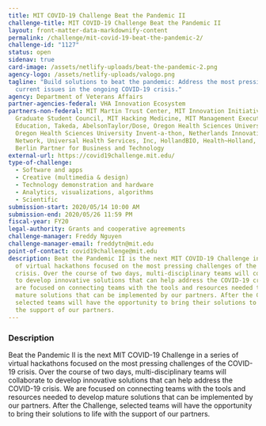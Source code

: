 ```yaml
---
title: MIT COVID-19 Challenge Beat the Pandemic II
challenge-title: MIT COVID-19 Challenge Beat the Pandemic II
layout: front-matter-data-markdownify-content
permalink: /challenge/mit-covid-19-beat-the-pandemic-2/
challenge-id: "1127"
status: open
sidenav: true
card-image: /assets/netlify-uploads/beat-the-pandemic-2.png
agency-logo: /assets/netlify-uploads/valogo.png
tagline: "Build solutions to beat the pandemic: Address the most pressing and
  current issues in the ongoing COVID-19 crisis."
agency: Department of Veterans Affairs
partner-agencies-federal: VHA Innovation Ecosystem
partners-non-federal: MIT Martin Trust Center, MIT Innovation Initiative, MIT
  Graduate Student Council, MIT Hacking Medicine, MIT Management Executive
  Education, Takeda, AbelsonTaylor/Dose, Oregon Health Sciences University,
  Oregon Health Sciences University Invent-a-thon, Netherlands Innovation
  Network, Universal Health Services, Inc, HollandBIO, Health~Holland, Bayer,
  Berlin Partner for Business and Technology
external-url: https://covid19challenge.mit.edu/
type-of-challenge:
  - Software and apps
  - Creative (multimedia & design)
  - Technology demonstration and hardware
  - Analytics, visualizations, algorithms
  - Scientific
submission-start: 2020/05/14 10:00 AM
submission-end: 2020/05/26 11:59 PM
fiscal-year: FY20
legal-authority: Grants and cooperative agreements
challenge-manager: Freddy Nguyen
challenge-manager-email: freddytn@mit.edu
point-of-contact: covid19challenge@mit.edu
description: Beat the Pandemic II is the next MIT COVID-19 Challenge in a series
  of virtual hackathons focused on the most pressing challenges of the COVID-19
  crisis. Over the course of two days, multi-disciplinary teams will collaborate
  to develop innovative solutions that can help address the COVID-19 crisis. We
  are focused on connecting teams with the tools and resources needed to develop
  mature solutions that can be implemented by our partners. After the Challenge,
  selected teams will have the opportunity to bring their solutions to life with
  the support of our partners.
---
```

### Description

Beat the Pandemic II is the next MIT COVID-19 Challenge in a series of virtual hackathons focused on the most pressing challenges of the COVID-19 crisis. Over the course of two days, multi-disciplinary teams will collaborate to develop innovative solutions that can help address the COVID-19 crisis. We are focused on connecting teams with the tools and resources needed to develop mature solutions that can be implemented by our partners. After the Challenge, selected teams will have the opportunity to bring their solutions to life with the support of our partners.